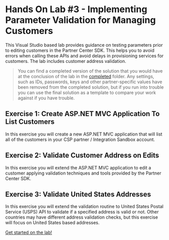 # Hands On Lab #3 - Implementing Parameter Validation for Managing Customers

This Visual Studio based lab provides guidance on testing parameters prior to editing customers in the Partner Center SDK. This helps you to avoid errors when calling these APIs and avoid delays in provisioning services for customers. The lab includes customer address validation.

> You can find a completed version of the solution that you would have at the conclusion of the lab in the [completed](completed) folder. Any settings, such as IDs, passwords, keys and other partner-specific values have been removed from the completed solution, but if you run into trouble you can use the final solution as a template to compare your work against if you have trouble.

## Exercise 1: Create ASP.NET MVC Application To List Customers

In this exercise you will create a new ASP.NET MVC application that will list all of the customers in your CSP partner / Integration Sandbox account.

## Exercise 2: Validate Customer Address on Edits

In this exercise you will extend the ASP.NET MVC application to edit a customer applying validation techniques and tools provided by the Partner Center SDK.

## Exercise 3: Validate United States Addresses

In this exercise you will extend the validation routine to United States Postal Service (USPS) API to validate if a specified address is valid or not. Other countries may have different address validation checks, but this exercise will focus on United States based addresses.

[Get started on the lab!](lab.md)